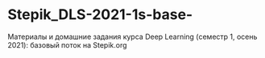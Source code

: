 # Stepik_DLS-2021-1s-base-
Материалы и домашние задания курса Deep Learning (семестр 1, осень 2021): базовый поток на Stepik.org
